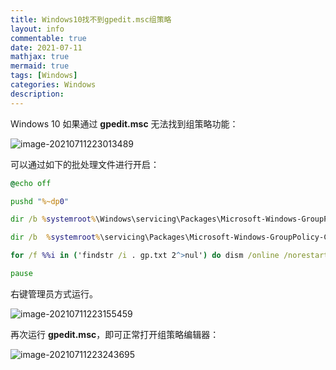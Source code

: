 ```yaml
---
title: Windows10找不到gpedit.msc组策略
layout: info
commentable: true
date: 2021-07-11
mathjax: true
mermaid: true
tags: [Windows]
categories: Windows
description: 
---
```


Windows 10 如果通过 **gpedit.msc** 无法找到组策略功能：

![image-20210711223013489](/images/2021/07/image-20210711223013489.png)

可以通过如下的批处理文件进行开启：

```bat
@echo off

pushd "%~dp0"

dir /b %systemroot%\Windows\servicing\Packages\Microsoft-Windows-GroupPolicy-ClientExtensions-Package~3*.mum >gp.txt

dir /b  %systemroot%\servicing\Packages\Microsoft-Windows-GroupPolicy-ClientTools-Package~3*.mum >>gp.txt

for /f %%i in ('findstr /i . gp.txt 2^>nul') do dism /online /norestart /add-package:"%systemroot%\servicing\Packages\%%i"

pause
```

右键管理员方式运行。

![image-20210711223155459](/images/2021/07/image-20210711223155459.png)

再次运行 **gpedit.msc**，即可正常打开组策略编辑器：

![image-20210711223243695](/images/2021/07/image-20210711223243695.png)
